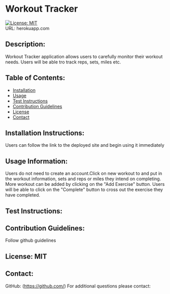 
# Workout Tracker
[![License: MIT](https://img.shields.io/badge/License-MIT-yellow.svg)](https://opensource.org/licenses/MIT)  
URL: herokuapp.com
## Description:
Workout Tracker application allows users to carefully monitor their workout needs. Users will be able tro track reps, sets, miles etc.
## Table of Contents:
* [Installation](#installation-instructions) 
* [Usage](#usage-information)
* [Test Instructions](#test-instructions)
* [Contribution Guidelines](#contribution-guidelines)
* [License](#license)
* [Contact](#contact)
## Installation Instructions:
Users can follow the link to the deployed site and begin using it immediately
## Usage Information:
Users do not need to create an account.Click on new workout to and put in the workout information, sets and reps or miles they intend on completing. More workout can be added by clicking on the "Add Exercise" button. Users will be able to click on the "Complete" button to cross out the exercise they have completed.
## Test Instructions:

## Contribution Guidelines:
Follow github guidelines 
## License: MIT
## Contact: 
GitHub: (https://github.com/)
For additional questions please contact: 